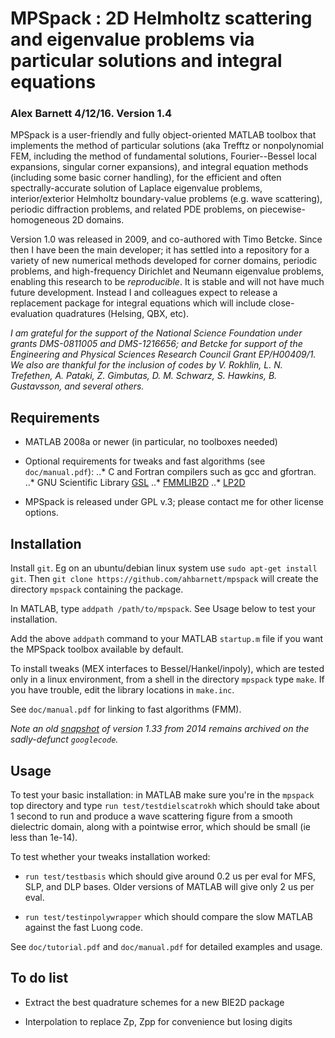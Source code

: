 # MPSpack : 2D Helmholtz scattering and eigenvalue problems via particular solutions and integral equations

### Alex Barnett 4/12/16.  Version 1.4

MPSpack is a user-friendly and fully object-oriented MATLAB toolbox
that implements the method of particular solutions (aka Trefftz or
nonpolynomial FEM, including the method of fundamental solutions,
Fourier--Bessel local expansions, singular corner expansions), and
integral equation methods (including some basic corner handling), for
the efficient and often spectrally-accurate solution of Laplace
eigenvalue problems, interior/exterior Helmholtz boundary-value
problems (e.g. wave scattering), periodic diffraction problems, and
related PDE problems, on piecewise-homogeneous 2D domains.

Version 1.0 was released in 2009, and co-authored with Timo
Betcke. Since then I have been the main developer; it has settled
into a repository for a variety of new numerical methods developed for
corner domains, periodic problems, and high-frequency Dirichlet and
Neumann eigenvalue problems, enabling this research to be *reproducible*.
It is stable and will not have much
future development. Instead I and colleagues expect to release a
replacement package for integral equations which will include
close-evaluation quadratures (Helsing, QBX, etc).

*I am grateful for the support of the National Science Foundation
under grants DMS-0811005 and DMS-1216656; and Betcke for support of
the Engineering and Physical Sciences Research Council Grant
EP/H00409/1. We also are thankful for the inclusion of codes by
V. Rokhlin, L. N. Trefethen,
A. Pataki, Z. Gimbutas, D. M. Schwarz, S. Hawkins, B. Gustavsson,
and several others.*

## Requirements

* MATLAB 2008a or newer (in particular, no toolboxes needed)

* Optional requirements for tweaks and fast algorithms (see `doc/manual.pdf`):
..* C and Fortran compilers such as gcc and gfortran.
..* GNU Scientific Library [GSL](http://www.gnu.org/software/gsl)
..* [FMMLIB2D](http://www.cims.nyu.edu/cmcl/fmm2dlib/fmm2dlib.html)
..* [LP2D](https://math.dartmouth.edu/~ahb/software/lp2d.tgz)

* MPSpack is released under GPL v.3; please contact me for other license
options.

## Installation

Install `git`. Eg on an ubuntu/debian
linux system use `sudo apt-get install git`. Then
`git clone https://github.com/ahbarnett/mpspack`
will create the directory `mpspack` containing the package.

In MATLAB, type `addpath /path/to/mpspack`. See Usage below to test your
installation.

Add the above `addpath` command to your MATLAB `startup.m` file if you
want the MPSpack toolbox available by default.

To install tweaks (MEX interfaces to Bessel/Hankel/inpoly), which are
tested only in a linux environment, from a shell in the directory
`mpspack` type `make`. If you have trouble, edit the library locations
in `make.inc`.

See `doc/manual.pdf` for linking to fast algorithms (FMM).

*Note an old [snapshot](https://code.google.com/archive/p/mpspack/)
of version 1.33 from 2014 remains archived on the sadly-defunct `googlecode`.*

## Usage

To test your basic installation:
in MATLAB make sure you're in the `mpspack` top directory and type
`run test/testdielscatrokh` which should take about 1 second to run
and produce a wave scattering figure from a smooth dielectric domain,
along with a pointwise error, which should be small (ie less than 1e-14).

To test whether your tweaks installation worked:

* `run test/testbasis` which should give around 0.2 us per eval for MFS,
SLP, and DLP bases. Older versions of MATLAB will give only 2 us per eval.

* `run test/testinpolywrapper` which should compare the slow MATLAB
against the fast Luong code.

See `doc/tutorial.pdf` and `doc/manual.pdf` for detailed examples and usage.


## To do list

* Extract the best quadrature schemes for a new BIE2D package

* Interpolation to replace Zp, Zpp for convenience but losing digits
